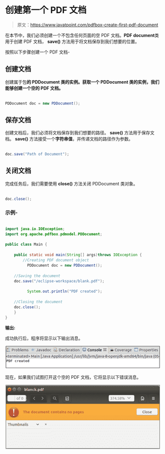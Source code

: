 # 创建第一个 PDF 文档

> 原文：<https://www.javatpoint.com/pdfbox-create-first-pdf-document>

在本节中，我们必须创建一个不包含任何页面的空 PDF 文档。**PDF document**类用于创建 PDF 文档， **save()** 方法用于将文档保存到我们想要的位置。

按照以下步骤创建一个 PDF 文档-

## 创建文档

创建属于包**的 **PDDocument 类**的实例。获取一个 PDDocument 类的实例，我们能够创建一个空的 PDF 文档。**

```java

PDDocument doc = new PDDocument(); 

```

## 保存文档

创建文档后，我们必须将文档保存到我们想要的路径。 **save()** 方法用于保存文档。 **save()** 方法接受一个**字符串值**，并传递文档的路径作为参数。

```java

doc.save("Path of Document");

```

## 关闭文档

完成任务后，我们需要使用 **close()** 方法关闭 PDDocument 类对象。

```java

doc.close();

```

### 示例-

```java

import java.io.IOException; 
import org.apache.pdfbox.pdmodel.PDDocument;

public class Main {

	public static void main(String[] args)throws IOException {
		//Creating PDF document object 
	      PDDocument doc = new PDDocument();    

	//Saving the document
	doc.save("/eclipse-workspace/blank.pdf");

	      System.out.println("PDF created");  

	//Closing the document  
	doc.close();
	}
}

```

**输出:**

成功执行后，程序将显示以下输出消息。

![PDFBox Create First PDF Documents](img/946a1d15f8953057ed7870414bc19c47.png)

现在，如果我们试图打开这个空的 PDF 文档，它将显示以下错误消息。

![PDFBox Create First PDF Documents](img/e0a09f7b1ed94fc4b3df115fa4c31291.png)